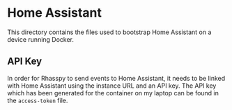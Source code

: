# Home Assistant

This directory contains the files used to bootstrap Home
Assistant on a device running Docker.

## API Key

In order for Rhasspy to send events to Home Assistant, it
needs to be linked with Home Assistant using the instance
URL and an API key. The API key which has been generated
for the container on my laptop can be found in the
`access-token` file.

